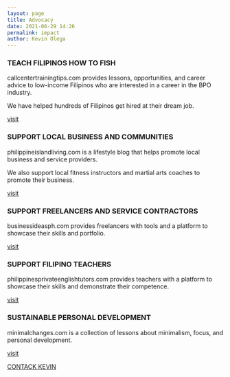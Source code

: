 ```yaml
--- 
layout: page
title: Advocacy
date: 2021-06-29 14:26
permalink: impact 
author: Kevin Olega 
--- 
```

### TEACH FILIPINOS HOW TO FISH

callcentertrainingtips.com provides lessons, opportunities, and career advice to low-income Filipinos who are interested in a career in the BPO industry.

We have helped hundreds of Filipinos get hired at their dream job.

[visit](https://callcentertrainingtips.com)

### SUPPORT LOCAL BUSINESS AND COMMUNITIES

philippineislandliving.com is a lifestyle blog that helps promote local business and service providers.

We also support local fitness instructors and martial arts coaches to promote their business.

[visit](https://philippineislandliving.com)

### SUPPORT FREELANCERS AND SERVICE CONTRACTORS

businessideasph.com provides freelancers with tools and a platform to showcase their skills and portfolio. 

[visit](https://businessideasph.com)

### SUPPORT FILIPINO TEACHERS

philippinesprivateenglishtutors.com provides teachers with a platform to showcase their skills and demonstrate their competence. 

[visit](https://philippinesprivateenglishtutors.com)


### SUSTAINABLE PERSONAL DEVELOPMENT

minimalchanges.com is a collection of lessons about minimalism, focus, and personal development.

[visit](https://minimalchanges.com)


[CONTACK KEVIN](https://olega.org/contact)